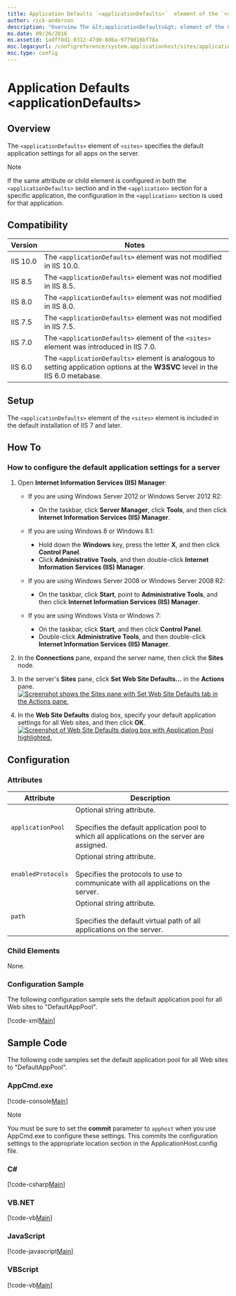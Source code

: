 ```yaml
---
title: Application Defaults `<applicationDefaults>`  element of the `<sites>` element
author: rick-anderson
description: "Overview The &lt;applicationDefaults&gt; element of the &lt;sites&gt; element specifies the default application settings for all applications on the server...."
ms.date: 09/26/2016
ms.assetid: 1adff8d1-0312-47d0-8d6a-9779d16bf78a
msc.legacyurl: /configreference/system.applicationhost/sites/applicationdefaults
msc.type: config
---
```

# Application Defaults &lt;applicationDefaults&gt;

<a id="001"></a>
## Overview

The `<applicationDefaults>` element of `<sites>` specifies the default application settings for all apps on the server.

> [!NOTE]
> If the same attribute or child element is configured in both the `<applicationDefaults>` section and in the `<application>` section for a specific application, the configuration in the `<application>` section is used for that application.

<a id="002"></a>
## Compatibility

| Version | Notes |
| --- | --- |
| IIS 10.0 | The `<applicationDefaults>` element was not modified in IIS 10.0. |
| IIS 8.5 | The `<applicationDefaults>` element was not modified in IIS 8.5. |
| IIS 8.0 | The `<applicationDefaults>` element was not modified in IIS 8.0. |
| IIS 7.5 | The `<applicationDefaults>` element was not modified in IIS 7.5. |
| IIS 7.0 | The `<applicationDefaults>` element of the `<sites>` element was introduced in IIS 7.0. |
| IIS 6.0 | The `<applicationDefaults>` element is analogous to setting application options at the **W3SVC** level in the IIS 6.0 metabase. |

<a id="003"></a>
## Setup

The `<applicationDefaults>` element of the `<sites>` element is included in the default installation of IIS 7 and later.

<a id="004"></a>
## How To

### How to configure the default application settings for a server

1. Open **Internet Information Services (IIS) Manager**: 

    - If you are using Windows Server 2012 or Windows Server 2012 R2: 

        - On the taskbar, click **Server Manager**, click **Tools**, and then click **Internet Information Services (IIS) Manager**.
    - If you are using Windows 8 or Windows 8.1: 

        - Hold down the **Windows** key, press the letter **X**, and then click **Control Panel**.
        - Click **Administrative Tools**, and then double-click **Internet Information Services (IIS) Manager**.
    - If you are using Windows Server 2008 or Windows Server 2008 R2: 

        - On the taskbar, click **Start**, point to **Administrative Tools**, and then click **Internet Information Services (IIS) Manager**.
    - If you are using Windows Vista or Windows 7: 

        - On the taskbar, click **Start**, and then click **Control Panel**.
        - Double-click **Administrative Tools**, and then double-click **Internet Information Services (IIS) Manager**.
2. In the **Connections** pane, expand the server name, then click the **Sites** node.
3. In the server's **Sites** pane, click **Set Web Site Defaults...** in the **Actions** pane.  
    [![Screenshot shows the Sites pane with Set Web Site Defaults tab in the Actions pane.](applicationDefaults/_static/image2.png)](applicationDefaults/_static/image1.png)
4. In the **Web Site Defaults** dialog box, specify your default application settings for all Web sites, and then click **OK**.  
    [![Screenshot of Web Site Defaults dialog box with Application Pool highlighted.](applicationDefaults/_static/image4.png)](applicationDefaults/_static/image3.png)

<a id="005"></a>
## Configuration

### Attributes

| Attribute | Description |
| --- | --- |
| `applicationPool` | Optional string attribute.<br><br>Specifies the default application pool to which all applications on the server are assigned. |
| `enabledProtocols` | Optional string attribute.<br><br>Specifies the protocols to use to communicate with all applications on the server. |
| `path` | Optional string attribute.<br><br>Specifies the default virtual path of all applications on the server. |

### Child Elements

None.

### Configuration Sample

The following configuration sample sets the default application pool for all Web sites to "DefaultAppPool".

[!code-xml[Main](applicationDefaults/samples/sample1.xml)]

<a id="006"></a>
## Sample Code

The following code samples set the default application pool for all Web sites to "DefaultAppPool".

### AppCmd.exe

[!code-console[Main](applicationDefaults/samples/sample2.cmd)]

> [!NOTE]
> You must be sure to set the **commit** parameter to `apphost` when you use AppCmd.exe to configure these settings. This commits the configuration settings to the appropriate location section in the ApplicationHost.config file.

### C\#

[!code-csharp[Main](applicationDefaults/samples/sample3.cs)]

### VB.NET

[!code-vb[Main](applicationDefaults/samples/sample4.vb)]

### JavaScript

[!code-javascript[Main](applicationDefaults/samples/sample5.js)]

### VBScript

[!code-vb[Main](applicationDefaults/samples/sample6.vb)]

